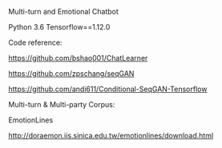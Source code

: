 Multi-turn and Emotional Chatbot

Python 3.6  Tensorflow==1.12.0

Code reference:

https://github.com/bshao001/ChatLearner

https://github.com/zpschang/seqGAN

https://github.com/andi611/Conditional-SeqGAN-Tensorflow 

Multi-turn & Multi-party Corpus: 

EmotionLines

http://doraemon.iis.sinica.edu.tw/emotionlines/download.html
